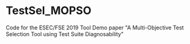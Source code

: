 # TestSel_MOPSO
Code for the ESEC/FSE 2019 Tool Demo paper "A Multi-Objective Test Selection Tool using Test Suite Diagnosability"
